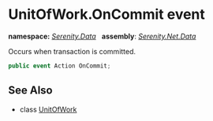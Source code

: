 # UnitOfWork.OnCommit event
**namespace:** *[Serenity.Data](../../README.md#serenity.data-namespace)*   **assembly**: *[Serenity.Net.Data](../../README.md)*

Occurs when transaction is committed.

```csharp
public event Action OnCommit;
```

## See Also

* class [UnitOfWork](../UnitOfWork.md)